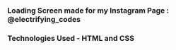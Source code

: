 ### Loading Screen made for my Instagram Page : @electrifying_codes

### Technologies Used - HTML and CSS